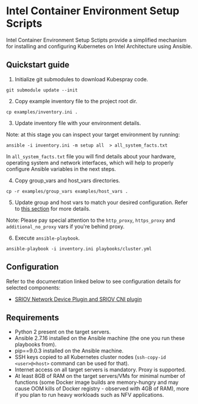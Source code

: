 # Intel Container Environment Setup Scripts

Intel Container Environment Setup Sctipts provide a simplified mechanism for installing and configuring Kubernetes on Intel Architecture using Ansible.

## Quickstart guide
1. Initialize git submodules to download Kubespray code.
```
git submodule update --init
```

2. Copy example inventory file to the project root dir.
```
cp examples/inventory.ini .
```

3. Update inventory file with your environment details.

Note: at this stage you can inspect your target environment by running:
```
ansible -i inventory.ini -m setup all  > all_system_facts.txt
```
In `all_system_facts.txt` file you will find details about your hardware, operating system and network interfaces, which will help to properly configure Ansible variables in the next steps.


4. Copy group\_vars and host\_vars directories.
```
cp -r examples/group_vars examples/host_vars .
```

5. Update group and host vars to match your desired configuration. Refer to [this section](#configuration) for more details.

Note: Please pay special attention to the `http_proxy`, `https_proxy` and `additional_no_proxy` vars if you're behind proxy.

6. Execute `ansible-playbook`.
```
ansible-playbook -i inventory.ini playbooks/cluster.yml
```

## Configuration

Refer to the documentation linked below to see configuration details for selected components:
- [SRIOV Network Device Plugin and SRIOV CNI plugin](docs/sriov.md)

## Requirements
* Python 2 present on the target servers.
* Ansible 2.7.16 installed on the Ansible machine (the one you run these playbooks from).
* pip==9.0.3 installed on the Ansible machine.
* SSH keys copied to all Kubernetes cluster nodes (`ssh-copy-id <user>@<host>` command can be used for that).
* Internet access on all target servers is mandatory. Proxy is supported.
* At least 8GB of RAM on the target servers/VMs for minimal number of functions (some Docker image builds are memory-hungry and may cause OOM kills of Docker registry - observed with 4GB of RAM), more if you plan to run heavy workloads such as NFV applications.
